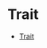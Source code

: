 # Trait

<!--ts-->
* [Trait](#trait)

<!-- Created by https://github.com/ekalinin/github-markdown-toc -->
<!-- Added by: runner, at: Sun Oct 16 16:11:07 UTC 2022 -->

<!--te-->






